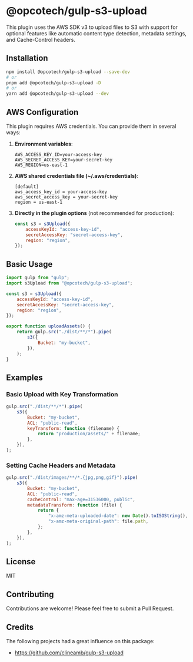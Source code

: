 # @opcotech/gulp-s3-upload

This plugin uses the AWS SDK v3 to upload files to S3 with support for optional features like automatic content type detection, metadata settings, and Cache-Control headers.

## Installation

```bash
npm install @opcotech/gulp-s3-upload --save-dev
# or
pnpm add @opcotech/gulp-s3-upload -D
# or
yarn add @opcotech/gulp-s3-upload --dev
```

## AWS Configuration

This plugin requires AWS credentials. You can provide them in several ways:

1. **Environment variables**:

    ```
    AWS_ACCESS_KEY_ID=your-access-key
    AWS_SECRET_ACCESS_KEY=your-secret-key
    AWS_REGION=us-east-1
    ```

2. **AWS shared credentials file (~/.aws/credentials)**:

    ```
    [default]
    aws_access_key_id = your-access-key
    aws_secret_access_key = your-secret-key
    region = us-east-1
    ```

3. **Directly in the plugin options** (not recommended for production):
    ```javascript
    const s3 = s3Upload({
        accessKeyId: "access-key-id",
        secretAccessKey: "secret-access-key",
        region: "region",
    });
    ```

## Basic Usage

```javascript
import gulp from "gulp";
import s3Upload from "@opcotech/gulp-s3-upload";

const s3 = s3Upload({
    accessKeyId: "access-key-id",
    secretAccessKey: "secret-access-key",
    region: "region",
});

export function uploadAssets() {
    return gulp.src("./dist/**/*").pipe(
        s3({
            Bucket: "my-bucket",
        }),
    );
}
```

## Examples

### Basic Upload with Key Transformation

```javascript
gulp.src("./dist/**/*").pipe(
    s3({
        Bucket: "my-bucket",
        ACL: "public-read",
        keyTransform: function (filename) {
            return "production/assets/" + filename;
        },
    }),
);
```

### Setting Cache Headers and Metadata

```javascript
gulp.src("./dist/images/**/*.{jpg,png,gif}").pipe(
    s3({
        Bucket: "my-bucket",
        ACL: "public-read",
        cacheControl: "max-age=31536000, public",
        metadataTransform: function (file) {
            return {
                "x-amz-meta-uploaded-date": new Date().toISOString(),
                "x-amz-meta-original-path": file.path,
            };
        },
    }),
);
```

## License

MIT

## Contributing

Contributions are welcome! Please feel free to submit a Pull Request.

## Credits

The following projects had a great influence on this package:

- https://github.com/clineamb/gulp-s3-upload
